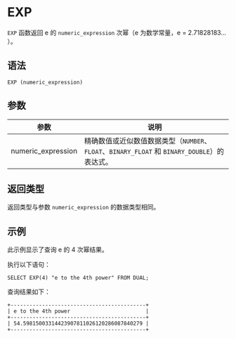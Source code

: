 EXP 
========================



`EXP` 函数返回 e 的 `numeric_expression` 次幂（e 为数学常量，e = 2.71828183... ）。

语法 
--------------

    EXP (numeric_expression)



参数 
--------------



|         参数         |                                  说明                                   |
|--------------------|-----------------------------------------------------------------------|
| numeric_expression | 精确数值或近似数值数据类型（`NUMBER`、`FLOAT`、`BINARY_FLOAT` 和 `BINARY_DOUBLE`）的表达式。 |



返回类型 
----------------

返回类型与参数 `numeric_expression` 的数据类型相同。

示例 
--------------

此示例显示了查询 e 的 4 次幂结果。

执行以下语句：

    SELECT EXP(4) "e to the 4th power" FROM DUAL;



查询结果如下：

    +-------------------------------------------+
    | e to the 4th power                        |
    +-------------------------------------------+
    | 54.59815003314423907811026120286087840279 |
    +-------------------------------------------+



